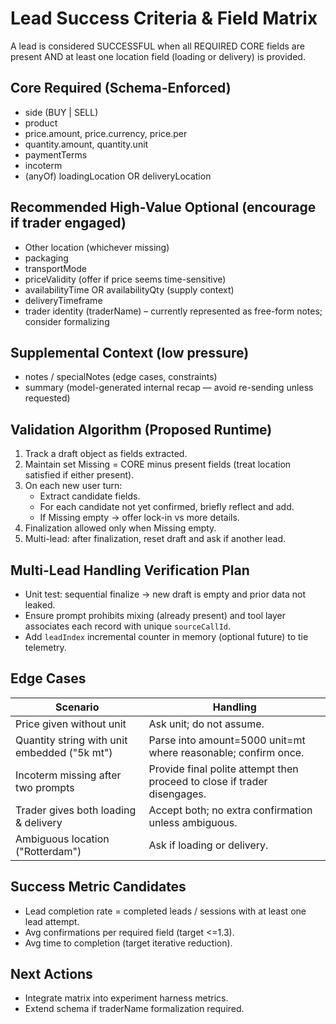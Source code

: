# Lead Success Criteria & Field Matrix

A lead is considered SUCCESSFUL when all REQUIRED CORE fields are present AND at least one location field (loading or delivery) is provided.

## Core Required (Schema-Enforced)
- side (BUY | SELL)
- product
- price.amount, price.currency, price.per
- quantity.amount, quantity.unit
- paymentTerms
- incoterm
- (anyOf) loadingLocation OR deliveryLocation

## Recommended High-Value Optional (encourage if trader engaged)
- Other location (whichever missing)
- packaging
- transportMode
- priceValidity (offer if price seems time-sensitive)
- availabilityTime OR availabilityQty (supply context)
- deliveryTimeframe
- trader identity (traderName) – currently represented as free-form notes; consider formalizing

## Supplemental Context (low pressure)
- notes / specialNotes (edge cases, constraints)
- summary (model-generated internal recap — avoid re-sending unless requested)

## Validation Algorithm (Proposed Runtime)
1. Track a draft object as fields extracted.
2. Maintain set Missing = CORE minus present fields (treat location satisfied if either present).
3. On each new user turn:
   - Extract candidate fields.
   - For each candidate not yet confirmed, briefly reflect and add.
   - If Missing empty → offer lock-in vs more details.
4. Finalization allowed only when Missing empty.
5. Multi-lead: after finalization, reset draft and ask if another lead.

## Multi-Lead Handling Verification Plan
- Unit test: sequential finalize → new draft is empty and prior data not leaked.
- Ensure prompt prohibits mixing (already present) and tool layer associates each record with unique `sourceCallId`.
- Add `leadIndex` incremental counter in memory (optional future) to tie telemetry.

## Edge Cases
| Scenario | Handling |
|----------|----------|
| Price given without unit | Ask unit; do not assume. |
| Quantity string with unit embedded ("5k mt") | Parse into amount=5000 unit=mt where reasonable; confirm once. |
| Incoterm missing after two prompts | Provide final polite attempt then proceed to close if trader disengages. |
| Trader gives both loading & delivery | Accept both; no extra confirmation unless ambiguous. |
| Ambiguous location ("Rotterdam") | Ask if loading or delivery. |

## Success Metric Candidates
- Lead completion rate = completed leads / sessions with at least one lead attempt.
- Avg confirmations per required field (target <=1.3).
- Avg time to completion (target iterative reduction).

## Next Actions
- Integrate matrix into experiment harness metrics.
- Extend schema if traderName formalization required.
